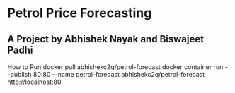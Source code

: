 # Petrol Price Forecasting 
## A Project by Abhishek Nayak and Biswajeet Padhi
How to Run
    docker pull abhishekc2q/petrol-forecast
    docker container run --publish 80:80 --name petrol-forecast abhishekc2q/petrol-forecast
    http://localhost:80

